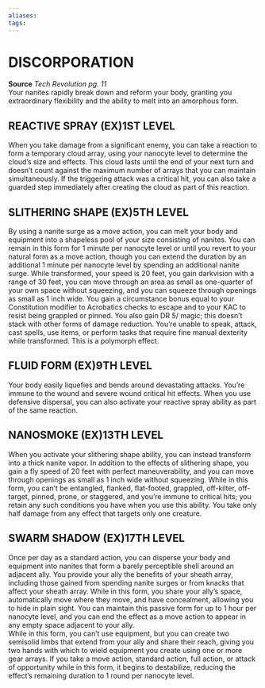 ```yaml
---
aliases: 
tags: 
---
```

# DISCORPORATION
**Source** _Tech Revolution pg. 11_  
Your nanites rapidly break down and reform your body, granting you extraordinary flexibility and the ability to melt into an amorphous form.

## REACTIVE SPRAY (EX)1ST LEVEL

When you take damage from a significant enemy, you can take a reaction to form a temporary cloud array, using your nanocyte level to determine the cloud’s size and effects. This cloud lasts until the end of your next turn and doesn’t count against the maximum number of arrays that you can maintain simultaneously. If the triggering attack was a critical hit, you can also take a guarded step immediately after creating the cloud as part of this reaction.

## SLITHERING SHAPE (EX)5TH LEVEL

By using a nanite surge as a move action, you can melt your body and equipment into a shapeless pool of your size consisting of nanites. You can remain in this form for 1 minute per nanocyte level or until you revert to your natural form as a move action, though you can extend the duration by an additional 1 minute per nanocyte level by spending an additional nanite surge. While transformed, your speed is 20 feet, you gain darkvision with a range of 30 feet, you can move through an area as small as one-quarter of your own space without squeezing, and you can squeeze through openings as small as 1 inch wide. You gain a circumstance bonus equal to your Constitution modifier to Acrobatics checks to escape and to your KAC to resist being grappled or pinned. You also gain DR 5/ magic; this doesn’t stack with other forms of damage reduction. You’re unable to speak, attack, cast spells, use items, or perform tasks that require fine manual dexterity while transformed. This is a polymorph effect.

## FLUID FORM (EX)9TH LEVEL

Your body easily liquefies and bends around devastating attacks. You’re immune to the wound and severe wound critical hit effects. When you use defensive dispersal, you can also activate your reactive spray ability as part of the same reaction.

## NANOSMOKE (EX)13TH LEVEL

When you activate your slithering shape ability, you can instead transform into a thick nanite vapor. In addition to the effects of slithering shape, you gain a fly speed of 20 feet with perfect maneuverability, and you can move through openings as small as 1 inch wide without squeezing. While in this form, you can’t be entangled, flanked, flat-footed, grappled, off-kilter, off-target, pinned, prone, or staggered, and you’re immune to critical hits; you retain any such conditions you have when you use this ability. You take only half damage from any effect that targets only one creature.

## SWARM SHADOW (EX)17TH LEVEL

Once per day as a standard action, you can disperse your body and equipment into nanites that form a barely perceptible shell around an adjacent ally. You provide your ally the benefits of your sheath array, including those gained from spending nanite surges or from knacks that affect your sheath array. While in this form, you share your ally’s space, automatically move where they move, and have concealment, allowing you to hide in plain sight. You can maintain this passive form for up to 1 hour per nanocyte level, and you can end the effect as a move action to appear in any empty space adjacent to your ally.  
While in this form, you can’t use equipment, but you can create two semisolid limbs that extend from your ally and share their reach, giving you two hands with which to wield equipment you create using one or more gear arrays. If you take a move action, standard action, full action, or attack of opportunity while in this form, it begins to destabilize, reducing the effect’s remaining duration to 1 round per nanocyte level.